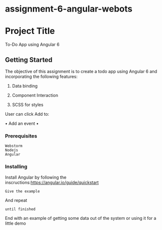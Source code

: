 # assignment-6-angular-webots
# Project Title

To-Do App using Angular 6

## Getting Started

The objective of this assignment is to create a todo app using Angular 6 and incorporating the following features:
1) Data binding

2) Component Interaction

3) SCSS for styles

User can click Add to:

•   Add an event
•   

### Prerequisites

    Webstorm
    Nodejs
    Angular

### Installing

Install Angular by following the inscructions:https://angular.io/guide/quickstart


```
Give the example
```

And repeat

```
until finished
```

End with an example of getting some data out of the system or using it for a little demo







